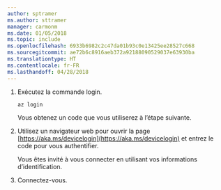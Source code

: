 ```yaml
---
author: sptramer
ms.author: sttramer
manager: carmonm
ms.date: 01/05/2018
ms.topic: include
ms.openlocfilehash: 6933b6982c2c47da01b93c0e13425ee28527c668
ms.sourcegitcommit: ae72b6c8916aeb372a92188090529037e63930ba
ms.translationtype: HT
ms.contentlocale: fr-FR
ms.lasthandoff: 04/28/2018
---
```

1. Exécutez la commande login.

    ```azurecli-interactive
    az login
    ```

   Vous obtenez un code que vous utiliserez à l’étape suivante.

1. Utilisez un navigateur web pour ouvrir la page [https://aka.ms/devicelogin](https://aka.ms/devicelogin) et entrez le code pour vous authentifier.

    Vous êtes invité à vous connecter en utilisant vos informations d’identification.

1. Connectez-vous.

